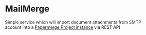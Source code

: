 MailMerge
================

Simple service which will import document attachments from SMTP account into a [Papermerge Project instance](https://github.com/ciur/papermerge) via REST API
